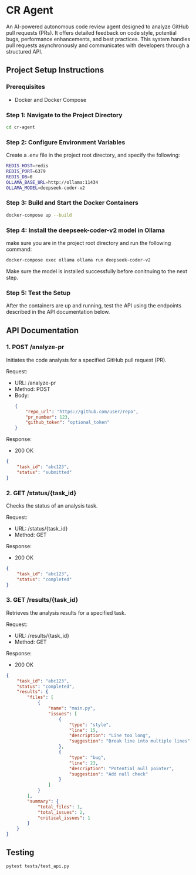 # CR Agent

An AI-powered autonomous code review agent designed to analyze GitHub pull requests (PRs). It offers detailed feedback on code style, potential bugs, performance enhancements, and best practices. This system handles pull requests asynchronously and communicates with developers through a structured API.

## Project Setup Instructions

### Prerequisites

-   Docker and Docker Compose

### Step 1: Navigate to the Project Directory

```bash
cd cr-agent
```

### Step 2: Configure Environment Variables

Create a .env file in the project root directory, and specify the following:

```bash
REDIS_HOST=redis
REDIS_PORT=6379
REDIS_DB=0
OLLAMA_BASE_URL=http://ollama:11434
OLLAMA_MODEL=deepseek-coder-v2
```

### Step 3: Build and Start the Docker Containers

```bash
docker-compose up --build
```

### Step 4: Install the deepseek-coder-v2 model in Ollama

make sure you are in the project root directory and run the following command:

```bash
docker-compose exec ollama ollama run deepseek-coder-v2
```

Make sure the model is installed successfully before conitnuing to the next step.

### Step 5: Test the Setup

After the containers are up and running, test the API using the endpoints described in the API documentation below.

## API Documentation

### 1. POST /analyze-pr

Initiates the code analysis for a specified GitHub pull request (PR).

Request:

-   URL: /analyze-pr
-   Method: POST
-   Body:
    ```json
    {
        "repo_url": "https://github.com/user/repo",
        "pr_number": 123,
        "github_token": "optional_token"
    }
    ```

Response:

-   200 OK

```json
{
    "task_id": "abc123",
    "status": "submitted"
}
```

### 2. GET /status/{task_id}

Checks the status of an analysis task.

Request:

-   URL: /status/{task_id}
-   Method: GET

Response:

-   200 OK

```json
{
    "task_id": "abc123",
    "status": "completed"
}
```

### 3. GET /results/{task_id}

Retrieves the analysis results for a specified task.

Request:

-   URL: /results/{task_id}
-   Method: GET

Response:

-   200 OK

```json
{
    "task_id": "abc123",
    "status": "completed",
    "results": {
        "files": [
            {
                "name": "main.py",
                "issues": [
                    {
                        "type": "style",
                        "line": 15,
                        "description": "Line too long",
                        "suggestion": "Break line into multiple lines"
                    },
                    {
                        "type": "bug",
                        "line": 23,
                        "description": "Potential null pointer",
                        "suggestion": "Add null check"
                    }
                ]
            }
        ],
        "summary": {
            "total_files": 1,
            "total_issues": 2,
            "critical_issues": 1
        }
    }
}
```

## Testing

```bash
pytest tests/test_api.py
```
